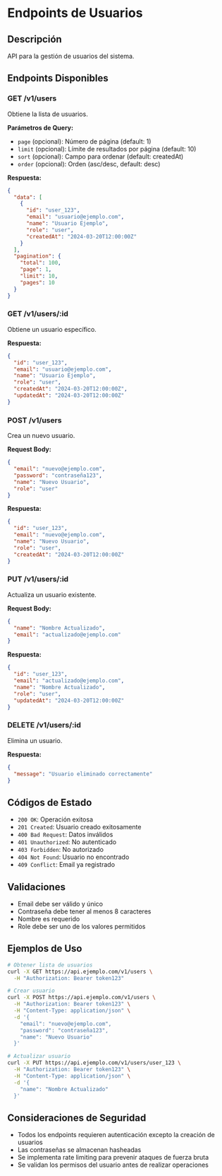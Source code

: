 # Endpoints de Usuarios

## Descripción

API para la gestión de usuarios del sistema.

## Endpoints Disponibles

### GET /v1/users

Obtiene la lista de usuarios.

**Parámetros de Query:**

- `page` (opcional): Número de página (default: 1)
- `limit` (opcional): Límite de resultados por página (default: 10)
- `sort` (opcional): Campo para ordenar (default: createdAt)
- `order` (opcional): Orden (asc/desc, default: desc)

**Respuesta:**

```json
{
  "data": [
    {
      "id": "user_123",
      "email": "usuario@ejemplo.com",
      "name": "Usuario Ejemplo",
      "role": "user",
      "createdAt": "2024-03-20T12:00:00Z"
    }
  ],
  "pagination": {
    "total": 100,
    "page": 1,
    "limit": 10,
    "pages": 10
  }
}
```

### GET /v1/users/:id

Obtiene un usuario específico.

**Respuesta:**

```json
{
  "id": "user_123",
  "email": "usuario@ejemplo.com",
  "name": "Usuario Ejemplo",
  "role": "user",
  "createdAt": "2024-03-20T12:00:00Z",
  "updatedAt": "2024-03-20T12:00:00Z"
}
```

### POST /v1/users

Crea un nuevo usuario.

**Request Body:**

```json
{
  "email": "nuevo@ejemplo.com",
  "password": "contraseña123",
  "name": "Nuevo Usuario",
  "role": "user"
}
```

**Respuesta:**

```json
{
  "id": "user_123",
  "email": "nuevo@ejemplo.com",
  "name": "Nuevo Usuario",
  "role": "user",
  "createdAt": "2024-03-20T12:00:00Z"
}
```

### PUT /v1/users/:id

Actualiza un usuario existente.

**Request Body:**

```json
{
  "name": "Nombre Actualizado",
  "email": "actualizado@ejemplo.com"
}
```

**Respuesta:**

```json
{
  "id": "user_123",
  "email": "actualizado@ejemplo.com",
  "name": "Nombre Actualizado",
  "role": "user",
  "updatedAt": "2024-03-20T12:00:00Z"
}
```

### DELETE /v1/users/:id

Elimina un usuario.

**Respuesta:**

```json
{
  "message": "Usuario eliminado correctamente"
}
```

## Códigos de Estado

- `200 OK`: Operación exitosa
- `201 Created`: Usuario creado exitosamente
- `400 Bad Request`: Datos inválidos
- `401 Unauthorized`: No autenticado
- `403 Forbidden`: No autorizado
- `404 Not Found`: Usuario no encontrado
- `409 Conflict`: Email ya registrado

## Validaciones

- Email debe ser válido y único
- Contraseña debe tener al menos 8 caracteres
- Nombre es requerido
- Role debe ser uno de los valores permitidos

## Ejemplos de Uso

```bash
# Obtener lista de usuarios
curl -X GET https://api.ejemplo.com/v1/users \
  -H "Authorization: Bearer token123"

# Crear usuario
curl -X POST https://api.ejemplo.com/v1/users \
  -H "Authorization: Bearer token123" \
  -H "Content-Type: application/json" \
  -d '{
    "email": "nuevo@ejemplo.com",
    "password": "contraseña123",
    "name": "Nuevo Usuario"
  }'

# Actualizar usuario
curl -X PUT https://api.ejemplo.com/v1/users/user_123 \
  -H "Authorization: Bearer token123" \
  -H "Content-Type: application/json" \
  -d '{
    "name": "Nombre Actualizado"
  }'
```

## Consideraciones de Seguridad

- Todos los endpoints requieren autenticación excepto la creación de usuarios
- Las contraseñas se almacenan hasheadas
- Se implementa rate limiting para prevenir ataques de fuerza bruta
- Se validan los permisos del usuario antes de realizar operaciones
